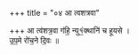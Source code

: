 +++
title = "०४ आ त्वशत्रवा"

+++
आ त्व॑शत्र॒वा ग॑हि॒ न्यु१॒॑क्थानि॑ च हूयसे ।  
उ॒प॒मे रो॑च॒ने दि॒वः ॥